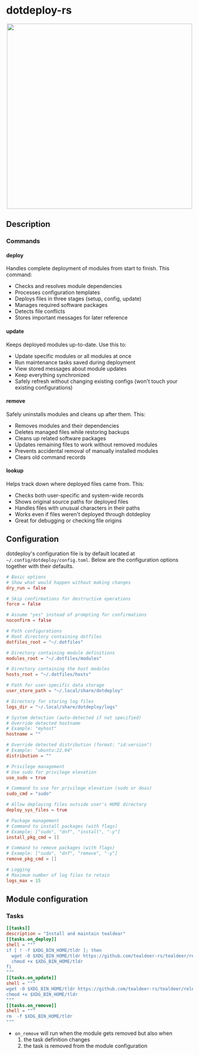 # dotdeploy-rs

<p align="center">
<img src="https://github.com/FrauH0lle/dotdeploy-rs/assets/10484857/42731565-6950-4671-8edd-f73a10fb3c80" width="500">
</p>

## Description

### Commands

#### deploy
Handles complete deployment of modules from start to finish. This command:
- Checks and resolves module dependencies
- Processes configuration templates
- Deploys files in three stages (setup, config, update)
- Manages required software packages
- Detects file conflicts
- Stores important messages for later reference

#### update
Keeps deployed modules up-to-date. Use this to:
- Update specific modules or all modules at once
- Run maintenance tasks saved during deployment
- View stored messages about module updates
- Keep everything synchronized
- Safely refresh without changing existing configs (won't touch your existing configurations)

#### remove
Safely uninstalls modules and cleans up after them. This:
- Removes modules and their dependencies
- Deletes managed files while restoring backups
- Cleans up related software packages
- Updates remaining files to work without removed modules
- Prevents accidental removal of manually installed modules
- Clears old command records

#### lookup
Helps track down where deployed files came from. This:
- Checks both user-specific and system-wide records
- Shows original source paths for deployed files
- Handles files with unusual characters in their paths
- Works even if files weren't deployed through dotdeploy
- Great for debugging or checking file origins

## Configuration

dotdeploy's configuration file is by default located at
`~/.config/dotdeploy/config.toml`. Below are the configuration options together
with their defaults.

``` toml
# Basic options
# Show what would happen without making changes
dry_run = false

# Skip confirmations for destructive operations
force = false 

# Assume "yes" instead of prompting for confirmations
noconfirm = false

# Path configurations
# Root directory containing dotfiles
dotfiles_root = "~/.dotfiles"

# Directory containing module definitions
modules_root = "~/.dotfiles/modules"

# Directory containing the host modules 
hosts_root = "~/.dotfiles/hosts"

# Path for user-specific data storage
user_store_path = "~/.local/share/dotdeploy"

# Directory for storing log files
logs_dir = "~/.local/share/dotdeploy/logs"

# System detection (auto-detected if not specified)
# Override detected hostname
# Example: "myhost"
hostname = ""

# Override detected distribution (format: "id:version")
# Example: "ubuntu:22.04"
distribution = ""

# Privilege management
# Use sudo for privilege elevation
use_sudo = true

# Command to use for privilege elevation (sudo or doas)
sudo_cmd = "sudo"

# Allow deploying files outside user's HOME directory
deploy_sys_files = true

# Package management
# Command to install packages (with flags)
# Example: ["sudo", "dnf", "install", "-y"]
install_pkg_cmd = []

# Command to remove packages (with flags)
# Example: ["sudo", "dnf", "remove", "-y"]
remove_pkg_cmd = []

# Logging
# Maximum number of log files to retain
logs_max = 15
```

## Module configuration

### Tasks

``` toml
[[tasks]]
description = "Install and maintain tealdear"
[[tasks.on_deploy]]
shell = """
if [ ! -f $XDG_BIN_HOME/tldr ]; then
  wget -O $XDG_BIN_HOME/tldr https://github.com/tealdeer-rs/tealdeer/releases/latest/download/tealdeer-linux-x86_64-musl
  chmod +x $XDG_BIN_HOME/tldr
fi
"""
[[tasks.on_update]]
shell = """
wget -O $XDG_BIN_HOME/tldr https://github.com/tealdeer-rs/tealdeer/releases/latest/download/tealdeer-linux-x86_64-musl
chmod +x $XDG_BIN_HOME/tldr
"""
[[tasks.on_remove]]
shell = """
rm  -f $XDG_BIN_HOME/tldr
"""
```
* `on_remove` will run when the module gets removed but also when 
  1. the task definition changes
  2. the task is removed from the module configuration
  

